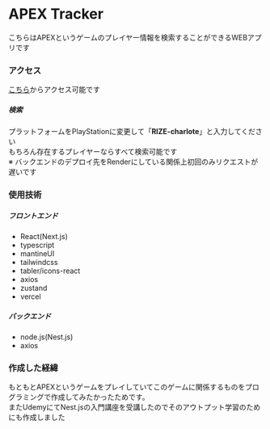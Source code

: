 # APEX Tracker
こちらはAPEXというゲームのプレイヤー情報を検索することができるWEBアプリです
### アクセス
[こちら](https://apex-tracker-nine.vercel.app/)からアクセス可能です  
  ##### 検索  
  プラットフォームをPlayStationに変更して「**RIZE-charlote**」と入力してください  
  もちろん存在するプレイヤーならすべて検索可能です  
  ※ バックエンドのデプロイ先をRenderにしている関係上初回のみリクエストが遅いです
### 使用技術
  ##### フロントエンド
  - React(Next.js)
  - typescript
  - mantineUI
  - tailwindcss
  - tabler/icons-react
  - axios
  - zustand
  - vercel
  ##### バックエンド
  - node.js(Nest.js)
  - axios
 ### 作成した経緯
 もともとAPEXというゲームをプレイしていてこのゲームに関係するものをプログラミングで作成してみたかったためです。  
 またUdemyにてNest.jsの入門講座を受講したのでそのアウトプット学習のためにも作成しました

